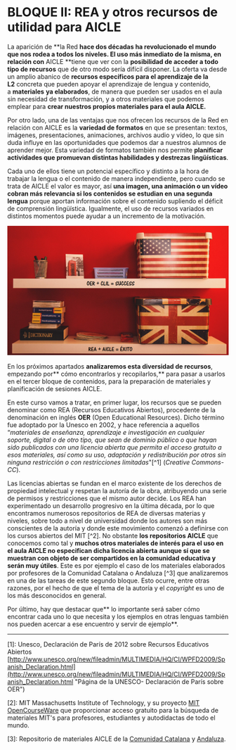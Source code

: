 # BLOQUE II: REA y otros recursos de utilidad para AICLE

La aparición de **la Red **hace dos décadas ha revolucionado el mundo que nos rodea a todos los niveles. El uso más inmediato de la misma, en relación con** AICLE **tiene que ver con la **posibilidad de acceder a todo tipo de recursos** que de otro modo sería difícil disponer. La oferta va desde un amplio abanico de **recursos específicos para el aprendizaje de la L2** concreta que pueden apoyar el aprendizaje de lengua y contenido, a **materiales** **ya elaborados**, de manera que pueden ser usados en el aula sin necesidad de transformación, y a otros materiales que podemos emplear para **crear nuestros propios materiales para el aula AICLE.**

Por otro lado, una de las ventajas que nos ofrecen los recursos de la Red en relación con AICLE es la **variedad de formatos** en que se presentan: textos, imágenes, presentaciones, animaciones, archivos audio y vídeo, lo que sin duda influye en las oportunidades que podemos dar a nuestros alumnos de aprender mejor. Esta variedad de formatos también nos permite **planificar actividades que promuevan distintas habilidades y destrezas lingüísticas**.

Cada uno de ellos tiene un potencial específico y distinto a la hora de trabajar la lengua o el contenido de manera independiente, pero cuando se trata de AICLE el valor es mayor, así **una imagen, una animación o un vídeo cobran más relevancia si los contenidos se estudian en una segunda lengua** porque aportan información sobre el contenido supliendo el déficit de comprensión lingüística. Igualmente, el uso de recursos variados en distintos momentos puede ayudar a un incremento de la motivación.

![](/assets/REA_AICLE_CM_BLOQUE_2.jpg)

En los próximos apartados **analizaremos esta diversidad de recursos**, empezando por** cómo encontrarlos y recopilarlos,** para pasar a usarlos en el tercer bloque de contenidos, para la preparación de materiales y planificación de sesiones AICLE.

En este curso vamos a tratar, en primer lugar, los recursos que se pueden denominar como REA (Recursos Educativos Abiertos), procedente de la denominación en inglés **OER** (Open Educational Resources). Dicho término fue adoptado por la Unesco en 2002, y hace referencia a aquellos “_materiales de enseñanza, aprendizaje e investigación en cualquier soporte, digital o de otro tipo, que sean de dominio público o que hayan sido publicados con una licencia abierta que permita el acceso gratuito a esos materiales, así como su uso, adaptación y redistribución por otros sin ninguna restricción o con restricciones limitadas_"[^1] (_Creative Commons- CC_).

Las licencias abiertas se fundan en el marco existente de los derechos de propiedad intelectual y respetan la autoría de la obra, atribuyendo una serie de permisos y restricciones que el mismo autor decide. Los REA han experimentado un desarrollo progresivo en la última década, por lo que encontramos numerosos repositorios de REA de diversas materias y niveles, sobre todo a nivel de universidad donde los autores son más conscientes de la autoría y donde este movimiento comenzó a definirse con los cursos abiertos del MIT [^2]. No obstante **los repositorios AICLE** que conocemos como tal y **muchos otros materiales de interés para el uso en el aula AICLE no especifican dicha licencia abierta** **aunque sí que se muestran con objeto de ser compartidos en la comunidad educativa y serán muy útiles**. Este es por ejemplo el caso de los materiales elaborados por profesores de la Comunidad Catalana o Andaluza [^3] que analizaremos en una de las tareas de este segundo bloque. Esto ocurre, entre otras razones, por el hecho de que el tema de la autoría y el _copyright_ es uno de los más desconocidos en general.

Por último, hay que destacar que** lo importante será saber cómo encontrar cada uno lo que necesita y los ejemplos en otras lenguas también nos pueden acercar a ese encuentro y servir de ejemplo**.

  

---

[1]: Unesco, Declaración de París de 2012 sobre Recursos Educativos Abiertos [http://www.unesco.org/new/fileadmin/MULTIMEDIA/HQ/CI/WPFD2009/Spanish_Declaration.html](http://www.unesco.org/new/fileadmin/MULTIMEDIA/HQ/CI/WPFD2009/Spanish_Declaration.html "Página de la UNESCO- Declaración de París sobre OER")  

[2]: MIT Massachusetts Institute of Technology, y su proyecto [MIT OpenCourseWare](http://ocw.mit.edu/index.htm "MIT OpenCourseWare") que proporcionar acceso gratuito para la búsqueda de materiales MIT's para profesores, estudiantes y autodidactas de todo el mundo.

[3]: Repositorio de materiales AICLE de la [Comunidad Catalana](http://xtec.gencat.cat/ca/projectes/plurilinguisme/metodologies/tilc/aicle/recursos/) y [Andaluza](http://www.juntadeandalucia.es/educacion/webportal/web/aicle "Materiales AICLE de la Junta de Andalucía").
